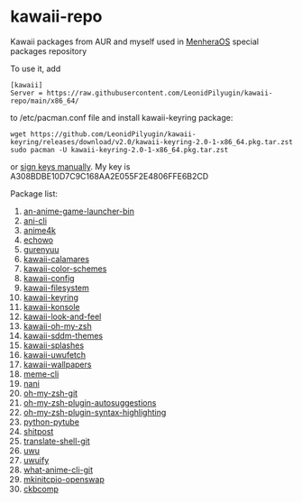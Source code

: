 # kawaii-repo
Kawaii packages from AUR and myself used in [MenheraOS](https://github.com/LeonidPilyugin/menheraOS) special packages repository

To use it, add
```
[kawaii]
Server = https://raw.githubusercontent.com/LeonidPilyugin/kawaii-repo/main/x86_64/
```
to /etc/pacman.conf file and install kawaii-keyring package:
```
wget https://github.com/LeonidPilyugin/kawaii-keyring/releases/download/v2.0/kawaii-keyring-2.0-1-x86_64.pkg.tar.zst
sudo pacman -U kawaii-keyring-2.0-1-x86_64.pkg.tar.zst
```
or [sign keys manually](https://wiki.archlinux.org/title/Pacman/Package_signing#Adding_unofficial_keys). My key is A308BDBE10D7C9C168AA2E055F2E4806FFE6B2CD

Package list:
1. [an-anime-game-launcher-bin](https://aur.archlinux.org/packages/an-anime-game-launcher-bin)
2. [ani-cli](https://aur.archlinux.org/packages/ani-cli)
3. [anime4k](https://aur.archlinux.org/packages/anime4k)
4. [echowo](https://aur.archlinux.org/packages/echowo)
5. [gurenyuu](https://github.com/LeonidPilyugin/gurenyuu)
6. [kawaii-calamares](https://github.com/LeonidPilyugin/kawaii-calamares)
7. [kawaii-color-schemes](https://github.com/LeonidPilyugin/kawaii-color-schemes)
8. [kawaii-config](https://github.com/LeonidPilyugin/kawaii-config)
9. [kawaii-filesystem](https://github.com/LeonidPilyugin/kawaii-filesystem)
10. [kawaii-keyring](https://github.com/LeonidPilyugin/kawaii-keyring)
11. [kawaii-konsole](https://github.com/LeonidPilyugin/kawaii-konsole)
12. [kawaii-look-and-feel](https://github.com/LeonidPilyugin/kawaii-look-and-feel)
13. [kawaii-oh-my-zsh](https://github.com/LeonidPilyugin/kawaii-oh-my-zsh)
14. [kawaii-sddm-themes](https://github.com/LeonidPilyugin/kawaii-sddm-themes)
15. [kawaii-splashes](https://github.com/LeonidPilyugin/kawaii-splashes)
16. [kawaii-uwufetch](https://github.com/LeonidPilyugin/kawaii-uwufetch)
17. [kawaii-wallpapers](https://github.com/LeonidPilyugin/kawaii-wallpapers)
18. [meme-cli](https://aur.archlinux.org/packages/meme-cli)
19. [nani](https://aur.archlinux.org/packages/nani)
20. [oh-my-zsh-git](https://aur.archlinux.org/packages/oh-my-zsh-git)
21. [oh-my-zsh-plugin-autosuggestions](https://aur.archlinux.org/packages/oh-my-zsh-plugin-autosuggestions)
22. [oh-my-zsh-plugin-syntax-highlighting](https://aur.archlinux.org/packages/oh-my-zsh-plugin-syntax-highlighting)
23. [python-pytube](https://aur.archlinux.org/packages/python-pytube)
24. [shitpost](https://aur.archlinux.org/packages/shitpost)
25. [translate-shell-git](https://aur.archlinux.org/packages/translate-shell-git)
26. [uwu](https://aur.archlinux.org/packages/uwu)
27. [uwuify](https://aur.archlinux.org/packages/uwuify)
28. [what-anime-cli-git](https://aur.archlinux.org/packages/what-anime-cli-git)
29. [mkinitcpio-openswap](https://aur.archlinux.org/packages/mkinitcpio-openswap)
30. [ckbcomp](https://aur.archlinux.org/packages/ckbcomp)
